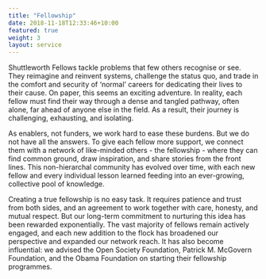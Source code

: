 ```yaml
---
title: "Fellowship"
date: 2018-11-18T12:33:46+10:00
featured: true
weight: 3
layout: service
---
```


Shuttleworth Fellows tackle problems that few others recognise or see. They reimagine and reinvent systems, challenge the status quo, and trade in the comfort and security of ‘normal’ careers for dedicating their lives to their cause. On paper, this seems an exciting adventure. In reality, each fellow must find their way through a dense and tangled pathway, often alone, far ahead of anyone else in the field. As a result, their journey is challenging, exhausting, and isolating. 

As enablers, not funders, we work hard to ease these burdens. But we do not have all the answers. To give each fellow more support, we connect them with a network of like-minded others - the fellowship - where they can find common ground, draw inspiration, and share stories from the front lines. This non-hierarchal community has evolved over time, with each new fellow and every individual lesson learned feeding into an ever-growing, collective pool of knowledge. 

Creating a true fellowship is no easy task. It requires patience and trust from both sides, and an agreement to work together with care, honesty, and mutual respect. But our long-term commitment to nurturing this idea has been rewarded exponentially. The vast majority of fellows remain actively engaged, and each new addition to the flock has broadened our perspective and expanded our network reach. It has also become influential: we advised the Open Society Foundation, Patrick M. McGovern Foundation, and the Obama Foundation on starting their fellowship programmes. 